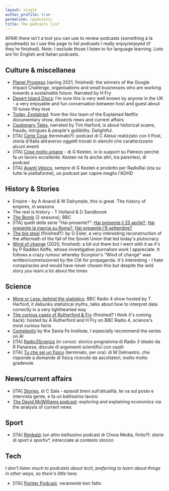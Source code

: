 ```yaml
---
layout: single
author_profile: true
permalink: /podcasts/
title: The podcasts list
---
```


AFAIK there isn't a tool you can use to review podcasts (something à la goodreads) so I use this page to list podcasts I really enjoy/enjoyed (if they're finished). Note: I exclude those I listen to for language learning. Lists are for English and Italian podcasts.

## Culture & miscellanea

* [Planet Progress](https://podcasts.google.com/feed/aHR0cHM6Ly9wbGFuZXRwcm9ncmVzcy5saWJzeW4uY29tL3Jzcw) (spring 2021, finished): the winners of the Google Impact Challenge, organisations and small businesses who are working towards a sustainable future. Narrated by H Fry
* [Desert Island Discs](https://www.bbc.co.uk/programmes/b006qnmr): I'm sure this is very well known by anyone in the UK - a very enjoyable and fun conversation between host and guest about 10 tunes they love
* [Today, Explained](https://www.vox.com/today-explained): from the Vox team of the Explained Netflix documentary show, dissects news and current affairs
* [Cautionary Tales](https://www.pushkin.fm/podcasts/cautionary-taless), narrated by Tim Harford, is about historical scams, frauds, intrigues & people's gullibility. Delightful.
* [ITA] [Certe Cose](https://www.ilpost.it/2022/04/22/certe-cose/) (terminato?): podcast di C Alessi realizzato con il Post, storia d'Italia attraverso oggetti trovati in elenchi che caratterizzano alcuni eventi
* [ITA] [Cose molto umane](https://www.cosemoltoumane.it/) - di G Kesten, io lo support su Patreon perché fa un lavoro eccellente. Kesten ne fa anche altri, tra parentesi, di podcast
* [ITA] [Avanti Veloce](https://www.raiplaysound.it/programmi/avantiveloce-viaggionelladhd), sempre di G Kesten e prodotto per RadioRai (sta su tutte le piattaforme), un podcast per capire meglio l'ADHD

## History & Stories

* Empire - by A Anand & W Dalrymple, this is great. The history of empires, in seasons
* The rest is history - T Holland & D Sandbrook
* [The Bomb](https://www.bbc.co.uk/sounds/brand/p08llv8n) (2 seasons), BBC
* [ITA] quelli della serie "Hai presente?": [Hai presente il 25 aprile?](https://choramedia.com/podcast/hai-presente-il-25-aprile/), [Hai presente la marcia su Roma?](https://choramedia.com/podcast/hai-presente-la-marcia-su-roma/), [Hai presente l'8 settembre?](https://choramedia.com/podcast/hai-presente-l8-settembre/)
* [The big steal](https://www.thebigstealpodcast.com/) (finished?): by G Esler, a very interesting reconstruction of the aftermath of the fall of the Soviet Union that led today's plutocracy
* [Wind of change](https://crooked.com/podcast-series/wind-of-change/) (2020, finished): a bit out there but I went with it as it's by P Radden Keffe, whose investigative journalism work I appreciate. It follows a crazy rumour whereby Scorpion's "Wind of change" was written/commissioned by the CIA for propaganda. It's interesting - I hate conspiracies and would have never chosen this but despite the wild story you learn a lot about the times

## Science

* [More or Less: behind the statistics](https://www.bbc.co.uk/programmes/p02nrss1/episodes/downloads): BBC Radio 4 show hosted by T Harford, it debunks statistical myths, talks about how to interpret data correctly in a very lighthearted way
* [The curious cases of Rutherford & Fry](https://www.bbc.co.uk/programmes/b07dx75g) (finished? I think it's coming back): hosted by A Rutherford and H Fry on BBC Radio 4, science's most curious facts
* [Complexity](https://www.santafe.edu/culture/podcasts) by the Santa Fe Institute, I especially recommend the series on AI
* [ITA] [Radio3Scienza](https://www.raiplaysound.it/programmi/radio3scienza) (in corso): storico programma di Radio 3 ideato da R Panarese, discute di argomenti scientifici con ospiti
* [ITA] [Tu che sei un fisico](https://podcasts.google.com/feed/aHR0cHM6Ly93d3cuc3ByZWFrZXIuY29tL3Nob3cvNDI0NjEzNC9lcGlzb2Rlcy9mZWVk) (terminato, per ora): di M Delmastro, che risponde a domande di fisica ricevute da ascoltatori, molto molto gradevole

## News/current affairs

* [ITA] [Stories](https://choramedia.com/podcast/stories/), di C Sala - episodi brevi sull'attualità, lei va sul posto e intervista gente, e fa un bellissimo lavoro
* [The David McWilliams podcast](https://davidmcwilliams.ie/podcast/): exploring and explaining economics via the analysis of current news

## Sport 

* [ITA] [Rimbalzi](https://choramedia.com/podcast/rimbalzi/) (un altro bellissimo podcast di Chora Media, finito?): storie di sport e sportiv*, intrecciate al contesto storico

## Tech
_I don't listen much to podcasts about tech, preferring to learn about things in other ways, so there's little here._

* [ITA] [Pointer Podcast](https://open.spotify.com/show/0iPhRabgwkHZMAjIFZRiOC), veramente ben fatto